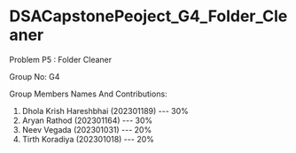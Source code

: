 # DSACapstonePeoject_G4_Folder_Cleaner

Problem P5 : Folder Cleaner


Group No: G4 

Group Members Names And Contributions:
1. Dhola Krish Hareshbhai (202301189) --- 30%
2. Aryan Rathod (202301164)           --- 30%
4. Neev Vegada (202301031)            --- 20%
5. Tirth Koradiya (202301018)         --- 20%


